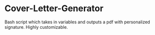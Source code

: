 # Cover-Letter-Generator
Bash script which takes in variables and outputs a pdf with personalized signature. Highly customizable.
